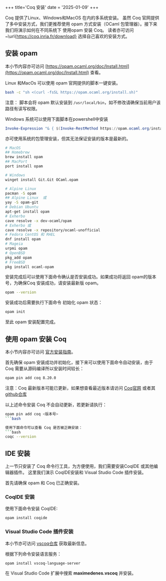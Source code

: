 +++
title='Coq 安装'
date = '2025-01-09'
+++

Coq 提供了Linux、Windows和MacOS 在内的多系统安装。 虽然 Coq 官网提供了多中安装方式，我们更推荐使用 opam 方式安装（OCaml 包管理器）。接下来我们将演示如何在不同系统下 使用opam 安装 Coq。 读者亦可访问~\url{https://coq.inria.fr/download} 选择自己喜欢的安装方式。

## 安装 opam 
本小节内容亦可访问 [https://opam.ocaml.org/doc/Install.html](https://opam.ocaml.org/doc/Install.html) 查看。

Linux 和MacOs 可以使用 opam 官网提供的脚本一键安装。
```bash
bash -c "sh <(curl -fsSL https://opam.ocaml.org/install.sh)"
```
注意： 脚本会将 opam 默认安装到 `/usr/local/bin`，如不修改请确保当前用户该路径有读写权限。 

Windows 系统可以使用下面脚本在powershell中安装
```powershell
Invoke-Expression "& { $(Invoke-RestMethod https://opam.ocaml.org/install.ps1) }"
```

亦可使用系统的包管理安装，但其无法保证安装的版本是最新的。
```bash
# MacOS
## Homebrew
brew install opam
## MacPort
port install opam

# Windows
winget install Git.Git OCaml.opam

# Alpine Linux 
pacman -S opam
## Alpine Linux  或
yay -S opam-git
# Debian Ubuntu
apt-get install opam
# Exherbo
cave resolve -x dev-ocaml/opam
# Exherbo 或
cave resolve -x repository/ocaml-unofficial
# Fedora CentOS 和 RHEL
dnf install opam
# Mageia
urpmi opam
# OpenBSD
pkg_add opam
# FreeBSD
pkg install ocaml-opam
```

安装完成后可以使用下面命令确认是否安装成功。如果成功将返回 opam的版本号，为确保Coq 安装成功，请安装最新版 opam。
```bash
opam --version
```
安装成功后需要执行下面命令 初始化 opam 状态：
```bash
opam init
```

至此 opam 安装配置完成。

## 使用 opam 安装 Coq
本小节内容亦可访问 [官方安装指南](https://coq.inria.fr/opam-using.html)。

首先确保 opam 安装成功并初始化，接下来可以使用下面命令自动安装，由于 Coq 需要从源码编译所以安装时间较长：
```bash
opam pin add coq 8.20.0
```
注意：Coq 最新版本可能已更新，如果想查看最近版本请访问 [Coq官网](https://coq.inria.fr/) 或者其 [github仓库](https://github.com/coq/coq)

以上述命令安装 Coq 不会自动更新，若更新请执行：
```bash
opam pin add coq <版本号>
```bash

使用下面命令可以查看 Coq 是否被正确安装：
```bash
coqc --version
```

## IDE 安装
上一节只安装了 Coq 命令行工具，为方便使用，我们需要安装CoqIDE 或其他编辑器插件。 这里我们演示 CoqIDE安装和 Visual Studio Code 插件安装。

首先请确保 opam 和 Coq 已正确安装。
### CoqIDE 安装
使用下面命令安装 CoqIDE:
```bash
opam install coqide
```

### Visual Studio Code 插件安装
本小节亦可访问 [vscoq仓库](https://github.com/coq/vscoq) 获取最新信息。

根据下列命令安装语言服务：
```bash
opam install vscoq-language-server
```
在 Visual Studio Code 扩展中搜索 **maximedenes.vscoq** 并安装。